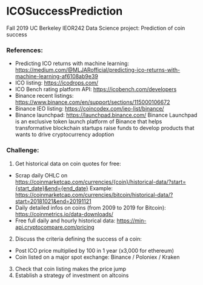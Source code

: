 # ICOSuccessPrediction
Fall 2019 UC Berkeley IEOR242 Data Science project: Prediction of coin success

### References:
* Predicting ICO returns with machine learning: https://medium.com/@MLJARofficial/predicting-ico-returns-with-machine-learning-af6108ab9e39
* ICO listing: https://icodrops.com/
* ICO Bench rating platform API: https://icobench.com/developers
* Binance recent listings: https://www.binance.com/en/support/sections/115000106672
* Binance IEO listing: https://coincodex.com/ieo-list/binance/
* Binance launchpad: https://launchpad.binance.com/
Binance Launchpad is an exclusive token launch platform of Binance that helps transformative blockchain startups
raise funds to develop products that wants to drive cryptocurrency adoption

### Challenge:

1. Get historical data on coin quotes for free:
* Scrap daily OHLC on https://coinmarketcap.com/currencies/{coin}/historical-data/?start={start_date}&end={end_date}
Example: https://coinmarketcap.com/currencies/bitcoin/historical-data/?start=20181021&end=20191121
* Daily detailed infos on coins (from 2009 to 2019 for Bitcoin): https://coinmetrics.io/data-downloads/
* Free full daily and hourly historical data: https://min-api.cryptocompare.com/pricing
2. Discuss the criteria defining the success of a coin:
* Post ICO price multiplied by 100 in 1 year (x3,000 for ethereum)
* Coin listed on a major spot exchange: Binance / Poloniex / Kraken
3. Check that coin listing makes the price jump
4. Establish a strategy of investment on altcoins